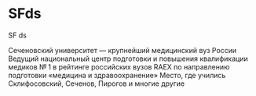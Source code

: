 # SFds
SF ds

Сеченовский университет — крупнейший медицинский вуз России 
Ведущий национальный центр подготовки и повышения квалификации медиков
№ 1 в рейтинге российских вузов RAEX по направлению подготовки «медицина и здравоохранение»
Место, где учились Склифосовский, Сеченов, Пирогов и многие другие